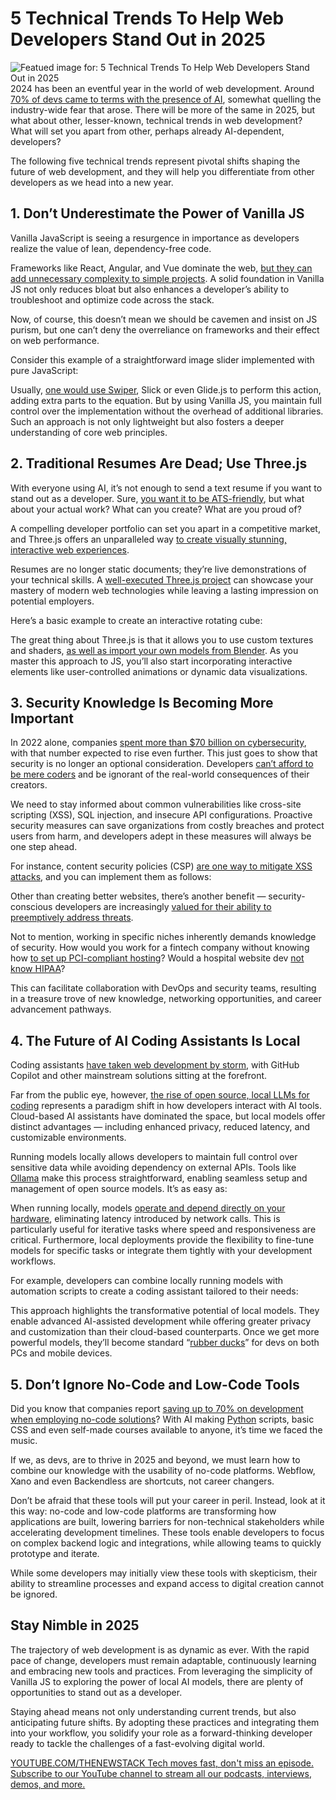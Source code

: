 # 5 Technical Trends To Help Web Developers Stand Out in 2025
![Featued image for: 5 Technical Trends To Help Web Developers Stand Out in 2025](https://cdn.thenewstack.io/media/2024/12/6dba9045-getty-images-uo6m1ytm-ba-unsplashb-1024x576.jpg)
2024 has been an eventful year in the world of web development. Around [70% of devs came to terms with the presence of AI](https://survey.stackoverflow.co/2024/ai#3-are-ai-tools-a-threat-to-your-job), somewhat quelling the industry-wide fear that arose. There will be more of the same in 2025, but what about other, lesser-known, technical trends in web development? What will set you apart from other, perhaps already AI-dependent, developers?

The following five technical trends represent pivotal shifts shaping the future of web development, and they will help you differentiate from other developers as we head into a new year.

## 1. Don’t Underestimate the Power of Vanilla JS
Vanilla JavaScript is seeing a resurgence in importance as developers realize the value of lean, dependency-free code.

Frameworks like React, Angular, and Vue dominate the web, [but they can add unnecessary complexity to simple projects](https://thenewstack.io/frontend-strategies-frameworks-or-pure-javascript/). A solid foundation in Vanilla JS not only reduces bloat but also enhances a developer’s ability to troubleshoot and optimize code across the stack.

Now, of course, this doesn’t mean we should be cavemen and insist on JS purism, but one can’t deny the overreliance on frameworks and their effect on web performance.

Consider this example of a straightforward image slider implemented with pure JavaScript:

Usually, [one would use Swiper](https://refine.dev/blog/swiper-js/), Slick or even Glide.js to perform this action, adding extra parts to the equation. But by using Vanilla JS, you maintain full control over the implementation without the overhead of additional libraries. Such an approach is not only lightweight but also fosters a deeper understanding of core web principles.

## 2. Traditional Resumes Are Dead; Use Three.js
With everyone using AI, it’s not enough to send a text resume if you want to stand out as a developer. Sure, [you want it to be ATS-friendly](https://www.finaldraftresumes.com/post/how-to-properly-format-an-ats-friendly-resume), but what about your actual work? What can you create? What are you proud of?

A compelling developer portfolio can set you apart in a competitive market, and Three.js offers an unparalleled way [to create visually stunning, interactive web experiences](https://dev.to/hr21don/six-stunning-web-developer-portfolios-showcasing-threejs-mastery-206n).

Resumes are no longer static documents; they’re live demonstrations of your technical skills. A [well-executed Three.js project](https://thenewstack.io/top-10-javascript-libraries-to-use-in-2024/) can showcase your mastery of modern web technologies while leaving a lasting impression on potential employers.

Here’s a basic example to create an interactive rotating cube:

The great thing about Three.js is that it allows you to use custom textures and shaders, [as well as import your own models from Blender](https://threejs.org/docs/manual/en/introduction/Loading-3D-models.html). As you master this approach to JS, you’ll also start incorporating interactive elements like user-controlled animations or dynamic data visualizations.

## 3. Security Knowledge Is Becoming More Important
In 2022 alone, companies [spent more than $70 billion on cybersecurity](https://bluetree.digital/cybersecurity-market-growth/), with that number expected to rise even further. This just goes to show that security is no longer an optional consideration. Developers [can’t afford to be mere coders](https://www.recordedfuture.com/threat-intelligence-101/vulnerability-management-threat-hunting/front-end-security) and be ignorant of the real-world consequences of their creators.

We need to stay informed about common vulnerabilities like cross-site scripting (XSS), SQL injection, and insecure API configurations. Proactive security measures can save organizations from costly breaches and protect users from harm, and developers adept in these measures will always be one step ahead.

For instance, content security policies (CSP) [are one way to mitigate XSS attacks](https://developer.mozilla.org/en-US/docs/Web/HTTP/CSP), and you can implement them as follows:

Other than creating better websites, there’s another benefit — security-conscious developers are increasingly [valued for their ability to preemptively address threats](https://www.researchgate.net/publication/382695405_Balancing_Usability_and_Security_in_Secure_System_Design_A_Comprehensive_Study_on_Principles_Implementation_and_Impact_on_Usability).

Not to mention, working in specific niches inherently demands knowledge of security. How would you work for a fintech company without knowing how [to set up PCI-compliant hosting](https://www.atlantic.net/pci-compliant-hosting/)? Would a hospital website dev [not know HIPAA](https://thenewstack.io/5-strategies-for-cloud-security-in-healthcare/)?

This can facilitate collaboration with DevOps and security teams, resulting in a treasure trove of new knowledge, networking opportunities, and career advancement pathways.

## 4. The Future of AI Coding Assistants Is Local
Coding assistants [have taken web development by storm](https://thenewstack.io/a-developer-health-check-on-github-copilot-and-ai-assistants/), with GitHub Copilot and other mainstream solutions sitting at the forefront.

Far from the public eye, however, [the rise of open source, local LLMs for coding](https://thenewstack.io/coding-with-slms-and-local-llms-tips-and-recommendations/) represents a paradigm shift in how developers interact with AI tools. Cloud-based AI assistants have dominated the space, but local models offer distinct advantages — including enhanced privacy, reduced latency, and customizable environments.

Running models locally allows developers to maintain full control over sensitive data while avoiding dependency on external APIs. Tools like [Ollama](https://thenewstack.io/how-to-set-up-and-run-a-local-llm-with-ollama-and-llama-2/) make this process straightforward, enabling seamless setup and management of open source models. It’s as easy as:

When running locally, models [operate and depend directly on your hardware](https://www.geeksforgeeks.org/recommended-hardware-for-running-llms-locally/), eliminating latency introduced by network calls. This is particularly useful for iterative tasks where speed and responsiveness are critical. Furthermore, local deployments provide the flexibility to fine-tune models for specific tasks or integrate them tightly with your development workflows.

For example, developers can combine locally running models with automation scripts to create a coding assistant tailored to their needs:

This approach highlights the transformative potential of local models. They enable advanced AI-assisted development while offering greater privacy and customization than their cloud-based counterparts. Once we get more powerful models, they’ll become standard “[rubber ducks](https://thenewstack.io/7-guiding-principles-for-working-with-llms/)” for devs on both PCs and mobile devices.

## 5. Don’t Ignore No-Code and Low-Code Tools
Did you know that companies report [saving up to 70% on development when employing no-code solutions](https://tadabase.io/blog/33-no-code-statistics-and-facts-in-2024)? With AI making [Python](https://thenewstack.io/what-is-python/) scripts, basic CSS and even self-made courses available to anyone, it’s time we faced the music.

If we, as devs, are to thrive in 2025 and beyond, we must learn how to combine our knowledge with the usability of no-code platforms. Webflow, Xano and even Backendless are shortcuts, not career changers.

Don’t be afraid that these tools will put your career in peril. Instead, look at it this way: no-code and low-code platforms are transforming how applications are built, lowering barriers for non-technical stakeholders while accelerating development timelines. These tools enable developers to focus on complex backend logic and integrations, while allowing teams to quickly prototype and iterate.

While some developers may initially view these tools with skepticism, their ability to streamline processes and expand access to digital creation cannot be ignored.

## Stay Nimble in 2025
The trajectory of web development is as dynamic as ever. With the rapid pace of change, developers must remain adaptable, continuously learning and embracing new tools and practices. From leveraging the simplicity of Vanilla JS to exploring the power of local AI models, there are plenty of opportunities to stand out as a developer.

Staying ahead means not only understanding current trends, but also anticipating future shifts. By adopting these practices and integrating them into your workflow, you solidify your role as a forward-thinking developer ready to tackle the challenges of a fast-evolving digital world.

[
YOUTUBE.COM/THENEWSTACK
Tech moves fast, don't miss an episode. Subscribe to our YouTube
channel to stream all our podcasts, interviews, demos, and more.
](https://youtube.com/thenewstack?sub_confirmation=1)